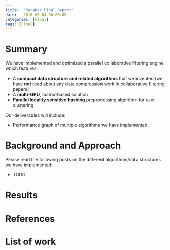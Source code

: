 ```yaml
---
title:  "ParaRec Final Report"
date:   2016-05-04 00:00:00
categories: [Final]
tags: [Final]
---
```


# Summary

We have implemented and optimized a parallel collaborative filtering engine which features:

- A __compact data structure and related algorithms__ that we invented (we have __not__ read about any data compression work in collaborative filtering papers)
- A __multi-GPU__, matrix-based solution
- __Parallel locality sensitive hashing__ preprocessing algorithm for user clustering

Our deliverables will include:

- Performance graph of multiple algorithms we have implemented.


# Background and Approach

Please read the following posts on the different algorithms/data structures we have implemented:

- TODO

# Results

# References

# List of work
